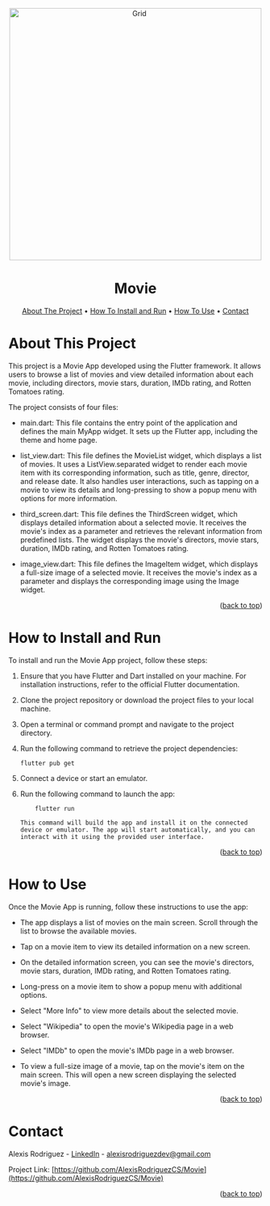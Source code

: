 <a name="readme-top"></a>

<p align="center">
  <img src="https://raw.githubusercontent.com/AlexisRodriguezCS/Movie/master/images/Movie.jpg" alt="Grid" style="display:block;margin:auto;" height="500">
</p>
<h1 align="center">Movie</h1>

<!-- TABLE OF CONTENTS -->
<p align="center">
  <a href="#about">About The Project</a> •
  <a href="#install">How To Install and Run</a> •
  <a href="#use">How To Use</a> •
  <a href="#contact">Contact</a>
</p>

<a name="about"></a>

# About This Project

This project is a Movie App developed using the Flutter framework. It allows users to browse a list of movies and view detailed information about each movie, including directors, movie stars, duration, IMDb rating, and Rotten Tomatoes rating.

The project consists of four files:

- main.dart: This file contains the entry point of the application and defines the main MyApp widget. It sets up the Flutter app, including the theme and home page.

- list_view.dart: This file defines the MovieList widget, which displays a list of movies. It uses a ListView.separated widget to render each movie item with its corresponding information, such as title, genre, director, and release date. It also handles user interactions, such as tapping on a movie to view its details and long-pressing to show a popup menu with options for more information.

- third_screen.dart: This file defines the ThirdScreen widget, which displays detailed information about a selected movie. It receives the movie's index as a parameter and retrieves the relevant information from predefined lists. The widget displays the movie's directors, movie stars, duration, IMDb rating, and Rotten Tomatoes rating.

- image_view.dart: This file defines the ImageItem widget, which displays a full-size image of a selected movie. It receives the movie's index as a parameter and displays the corresponding image using the Image widget.

<p align="right">(<a href="#readme-top">back to top</a>)</p>

# How to Install and Run

<a name="install"></a>
To install and run the Movie App project, follow these steps:

1.  Ensure that you have Flutter and Dart installed on your machine. For installation instructions, refer to the official Flutter documentation.

2.  Clone the project repository or download the project files to your local machine.

3.  Open a terminal or command prompt and navigate to the project directory.

4.  Run the following command to retrieve the project dependencies:

        flutter pub get

5.  Connect a device or start an emulator.

6.  Run the following command to launch the app:

            flutter run

        This command will build the app and install it on the connected device or emulator. The app will start automatically, and you can interact with it using the provided user interface.

    <p align="right">(<a href="#readme-top">back to top</a>)</p>

<a name="use"></a>

# How to Use

Once the Movie App is running, follow these instructions to use the app:

- The app displays a list of movies on the main screen. Scroll through the list to browse the available movies.

- Tap on a movie item to view its detailed information on a new screen.

- On the detailed information screen, you can see the movie's directors, movie stars, duration, IMDb rating, and Rotten Tomatoes rating.

- Long-press on a movie item to show a popup menu with additional options.

- Select "More Info" to view more details about the selected movie.

- Select "Wikipedia" to open the movie's Wikipedia page in a web browser.

- Select "IMDb" to open the movie's IMDb page in a web browser.

- To view a full-size image of a movie, tap on the movie's item on the main screen. This will open a new screen displaying the selected movie's image.

<p align="right">(<a href="#readme-top">back to top</a>)</p>

<!-- CONTACT -->

<a name="contact"></a>

# Contact

Alexis Rodriguez - [LinkedIn](https://www.linkedin.com/in/alexisrodriguezcs/) - alexisrodriguezdev@gmail.com

Project Link: [https://github.com/AlexisRodriguezCS/Movie](https://github.com/AlexisRodriguezCS/Movie)

<p align="right">(<a href="#readme-top">back to top</a>)</p>
